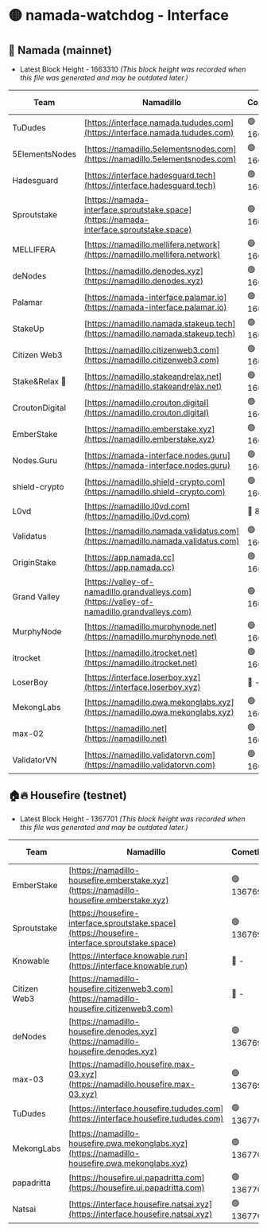 # 🟡 namada-watchdog - Interface

## 🚀 Namada (mainnet)
- Latest Block Height - 1663310 *(This block height was recorded when this file was generated and may be outdated later.)*

| Team | Namadillo | CometBFT | Indexer | MASP Indexer |
|-|-|-|-|-|
| TuDudes | [https://interface.namada.tududes.com](https://interface.namada.tududes.com) | 🟢 1663291 | 🟢 1663291 | 🟢 1663291 |
| 5ElementsNodes | [https://namadillo.5elementsnodes.com](https://namadillo.5elementsnodes.com) | 🟢 1663292 | 🟢 1663292 | 🟢 1663292 |
| Hadesguard | [https://interface.hadesguard.tech](https://interface.hadesguard.tech) | 🟢 1663292 | 🟢 1663292 | 🟢 1663292 |
| Sproutstake | [https://namada-interface.sproutstake.space](https://namada-interface.sproutstake.space) | 🟢 1663293 | 🟢 1663293 | 🟢 1663293 |
| MELLIFERA | [https://namadillo.mellifera.network](https://namadillo.mellifera.network) | 🟢 1663294 | 🟢 1663294 | 🟢 1663294 |
| deNodes | [https://namadillo.denodes.xyz](https://namadillo.denodes.xyz) | 🟢 1663294 | 🟢 1663294 | 🟢 1663294 |
| Palamar | [https://namada-interface.palamar.io](https://namada-interface.palamar.io) | 🟢 1663295 | 🟢 1663295 | 🟢 1663295 |
| StakeUp | [https://namadillo.namada.stakeup.tech](https://namadillo.namada.stakeup.tech) | 🟢 1663296 | 🟢 1663296 | 🟢 1663296 |
| Citizen Web3 | [https://namadillo.citizenweb3.com](https://namadillo.citizenweb3.com) | 🟢 1663296 | 🟢 1663296 | 🟢 1663297 |
| Stake&Relax 🦥 | [https://namadillo.stakeandrelax.net](https://namadillo.stakeandrelax.net) | 🟢 1663297 | 🟢 1663297 | 🟢 1663297 |
| CroutonDigital | [https://namadillo.crouton.digital](https://namadillo.crouton.digital) | 🟢 1663298 | 🔴 1338918 | 🟢 1663298 |
| EmberStake | [https://namadillo.emberstake.xyz](https://namadillo.emberstake.xyz) | 🟢 1663298 | 🟢 1663298 | 🟢 1663298 |
| Nodes.Guru | [https://namada-interface.nodes.guru](https://namada-interface.nodes.guru) | 🟢 1663299 | 🟢 1663299 | 🟢 1663299 |
| shield-crypto | [https://namadillo.shield-crypto.com](https://namadillo.shield-crypto.com) | 🟢 1663300 | 🟢 1663300 | 🟢 1663300 |
| L0vd | [https://namadillo.l0vd.com](https://namadillo.l0vd.com) | 🔴 894059 | 🔴 1343080 | 🔴 894059 |
| Validatus | [https://namadillo.namada.validatus.com](https://namadillo.namada.validatus.com) | 🟢 1663301 | 🔴 1338199 | 🟢 1663301 |
| OriginStake | [https://app.namada.cc](https://app.namada.cc) | 🟢 1663302 | 🟢 1663301 | 🟢 1663301 |
| Grand Valley | [https://valley-of-namadillo.grandvalleys.com](https://valley-of-namadillo.grandvalleys.com) | 🟢 1663302 | 🟢 1663302 | 🟢 1663302 |
| MurphyNode | [https://namadillo.murphynode.net](https://namadillo.murphynode.net) | 🟢 1663302 | 🟢 1663302 | 🔴 - |
| itrocket | [https://namadillo.itrocket.net](https://namadillo.itrocket.net) | 🟢 1663303 | 🟢 1663303 | 🟢 1663303 |
| LoserBoy | [https://interface.loserboy.xyz](https://interface.loserboy.xyz) | 🔴 - | 🔴 - | 🔴 - |
| MekongLabs | [https://namadillo.pwa.mekonglabs.xyz](https://namadillo.pwa.mekonglabs.xyz) | 🟢 1663309 | 🟢 1663308 | 🟢 1663308 |
| max-02 | [https://namadillo.net](https://namadillo.net) | 🟢 1663309 | 🟢 1663309 | 🟢 1663309 |
| ValidatorVN | [https://namadillo.validatorvn.com](https://namadillo.validatorvn.com) | 🟢 1663310 | 🟢 1663309 | 🟢 1663309 |

## 🏠🔥 Housefire (testnet)
- Latest Block Height - 1367701 *(This block height was recorded when this file was generated and may be outdated later.)*

| Team | Namadillo | CometBFT | Indexer | MASP Indexer |
|-|-|-|-|-|
| EmberStake | [https://namadillo-housefire.emberstake.xyz](https://namadillo-housefire.emberstake.xyz) | 🟢 1367694 | 🟢 1367694 | 🔴 1083022 |
| Sproutstake | [https://housefire-interface.sproutstake.space](https://housefire-interface.sproutstake.space) | 🟢 1367694 | 🟢 1367694 | 🟢 1367695 |
| Knowable | [https://interface.knowable.run](https://interface.knowable.run) | 🔴 - | 🔴 - | 🔴 - |
| Citizen Web3 | [https://namadillo-housefire.citizenweb3.com](https://namadillo-housefire.citizenweb3.com) | 🔴 - | 🔴 - | 🔴 - |
| deNodes | [https://namadillo-housefire.denodes.xyz](https://namadillo-housefire.denodes.xyz) | 🟢 1367698 | 🟢 1367698 | 🟢 1367698 |
| max-03 | [https://namadillo.housefire.max-03.xyz](https://namadillo.housefire.max-03.xyz) | 🟢 1367699 | 🟢 1367699 | 🟢 1367699 |
| TuDudes | [https://interface.housefire.tududes.com](https://interface.housefire.tududes.com) | 🟢 1367700 | 🟢 1367699 | 🟢 1367700 |
| MekongLabs | [https://namadillo-housefire.pwa.mekonglabs.xyz](https://namadillo-housefire.pwa.mekonglabs.xyz) | 🟢 1367700 | 🟢 1367700 | 🔴 1083022 |
| papadritta | [https://housefire.ui.papadritta.com](https://housefire.ui.papadritta.com) | 🟢 1367700 | 🟢 1367700 | 🟢 1367700 |
| Natsai | [https://interface.housefire.natsai.xyz](https://interface.housefire.natsai.xyz) | 🟢 1367701 | 🟢 1367701 | 🟢 1367701 |

